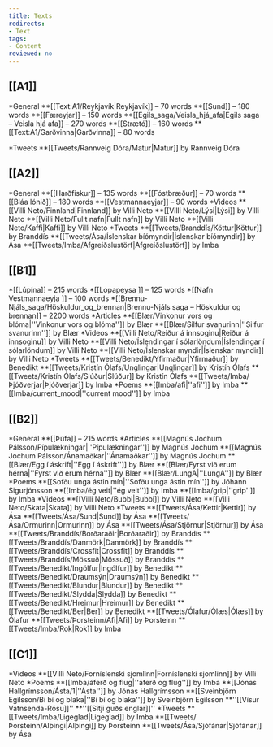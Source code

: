 ```yaml
---
title: Texts
redirects:
- Text
tags:
- Content
reviewed: no
---
```


<!-- <TOC> -->
## [[A1]]

*General
**[[Text:A1/Reykjavík|Reykjavík]] – 70 words
**[[Sund]] – 180 words
**[[Færeyjar]] – 150 words
**[[Egils_saga/Veisla_hjá_afa|Egils saga – Veisla hjá afa]] – 270 words
**[[Strætó]] – 160 words
**[[Text:A1/Garðvinna|Garðvinna]] – 80 words
<!--**[[Text/Milk|Mjólk]] – 30 words
**[[Text:Eiríkur dansar|Dans]] – 9 words-->
<!-- **[[Conversations/Prentari|Prentari]] 💬
**[[Conversations/Winter|Vetur]] 💬 -->
*Tweets
**[[Tweets/Rannveig Dóra/Matur|Matur]] by Rannveig Dóra

## [[A2]]

*General
**[[Harðfiskur]] – 135 words
**[[Fóstbræður]] – 70 words
**[[Bláa lónið]] – 180 words
**[[Vestmannaeyjar]] – 90 words
*Videos
**[[Villi Neto/Finnland|Finnland]] by Villi Neto
**[[Villi Neto/Lýsi|Lýsi]] by Villi Neto
**[[Villi Neto/Fullt nafn|Fullt nafn]] by Villi Neto
**[[Villi Neto/Kaffi|Kaffi]] by Villi Neto
*Tweets
**[[Tweets/Branddís/Köttur|Köttur]] by Branddís
**[[Tweets/Ása/Íslenskar bíómyndir|Íslenskar bíómyndir]] by Ása
**[[Tweets/Imba/Afgreiðslustörf|Afgreiðslustörf]] by Imba

## [[B1]]

*[[Lúpína]] – 215 words
*[[Lopapeysa ]] – 125 words
*[[Nafn Vestmannaeyja ]] – 100 words
*[[Brennu-Njáls_saga/Höskuldur_og_brennan|Brennu-Njáls saga – Höskuldur og brennan]] – 2200 words
*Articles
**[[Blær/Vinkonur vors og blóma|''Vinkonur vors og blóma'']] by Blær
**[[Blær/Silfur svanurinn|''Silfur svanurinn'']] by Blær
*Videos
**[[Villi Neto/Reiður á innsoginu|Reiður á innsoginu]] by Villi Neto
**[[Villi Neto/Íslendingar í sólarlöndum|Íslendingar í sólarlöndum]] by Villi Neto
**[[Villi Neto/Íslenskar myndir|Íslenskar myndir]] by Villi Neto
*Tweets
**[[Tweets/Benedikt/Yfirmaður|Yfirmaður]] by Benedikt
**[[Tweets/Kristín Ólafs/Unglingar|Unglingar]] by Kristín Ólafs
**[[Tweets/Kristín Ólafs/Slúður|Slúður]] by Kristín Ólafs
**[[Tweets/Imba/Þjóðverjar|Þjóðverjar]] by Imba
*Poems
**[[Imba/afi|''afi'']] by Imba
**[[Imba/current_mood|''current mood'']] by Imba

## [[B2]]

*General
**[[Þúfa]] – 215 words
*Articles
**[[Magnús Jochum Pálsson/Pípulækningar|''Pípulækningar'']] by Magnús Jochum
**[[Magnús Jochum Pálsson/Ánamaðkar|''Ánamaðkar'']] by Magnús Jochum
**[[Blær/Egg í áskrift|''Egg í áskrift'']] by Blær
**[[Blær/Fyrst við erum hérna|''Fyrst við erum hérna'']] by Blær
**[[Blær/LungA|''LungA'']] by Blær
*Poems
**[[Sofðu unga ástin mín|''Sofðu unga ástin mín'']] by Jóhann Sigurjónsson
**[[Imba/ég veit|''ég veit'']] by Imba
**[[Imba/grip|''grip'']] by Imba
*Videos
**[[Villi Neto/Bubbi|Bubbi]] by Villi Neto
**[[Villi Neto/Skata|Skata]] by Villi Neto
*Tweets
**[[Tweets/Ása/Kettir|Kettir]] by Ása
**[[Tweets/Ása/Sund|Sund]] by Ása
**[[Tweets/Ása/Ormurinn|Ormurinn]] by Ása
**[[Tweets/Ása/Stjörnur|Stjörnur]] by Ása
**[[Tweets/Branddís/Borðaraðir|Borðaraðir]] by Branddís
**[[Tweets/Branddís/Danmörk|Danmörk]] by Branddís
**[[Tweets/Branddís/Crossfit|Crossfit]] by Branddís
**[[Tweets/Branddís/Mössuð|Mössuð]] by Branddís
**[[Tweets/Benedikt/Ingólfur|Ingólfur]] by Benedikt
**[[Tweets/Benedikt/Draumsýn|Draumsýn]] by Benedikt
**[[Tweets/Benedikt/Blundur|Blundur]] by Benedikt
**[[Tweets/Benedikt/Slydda|Slydda]] by Benedikt
**[[Tweets/Benedikt/Hreimur|Hreimur]] by Benedikt
**[[Tweets/Benedikt/Ber|Ber]] by Benedikt
**[[Tweets/Ólafur/Ólæs|Ólæs]] by Ólafur
**[[Tweets/Þorsteinn/Afi|Afi]] by Þorsteinn
**[[Tweets/Imba/Rok|Rok]] by Imba

## [[C1]]

*Videos
**[[Villi Neto/Forníslenski sjomlinn|Forníslenski sjomlinn]] by Villi Neto
*Poems
**[[Imba/áferð og flug|''áferð og flug'']] by Imba
**[[Jónas Hallgrímsson/Ásta/1|''Ásta'']] by Jónas Hallgrímsson
**[[Sveinbjörn Egilsson/Bí bí og blaka|''Bí bí og blaka'']] by Sveinbjörn Egilsson
**''[[Vísur Vatnsenda-Rósu]]''
**''[[Sitji guðs englar]]''
*Tweets
**[[Tweets/Imba/Ligeglad|Ligeglad]] by Imba
**[[Tweets/Þorsteinn/Alþingi|Alþingi]] by Þorsteinn
**[[Tweets/Ása/Sjófánar|Sjófánar]] by Ása<!--{{needs audio}}-->
<!-- </TOC> -->
<!-- {{Mailchimp}} -->
